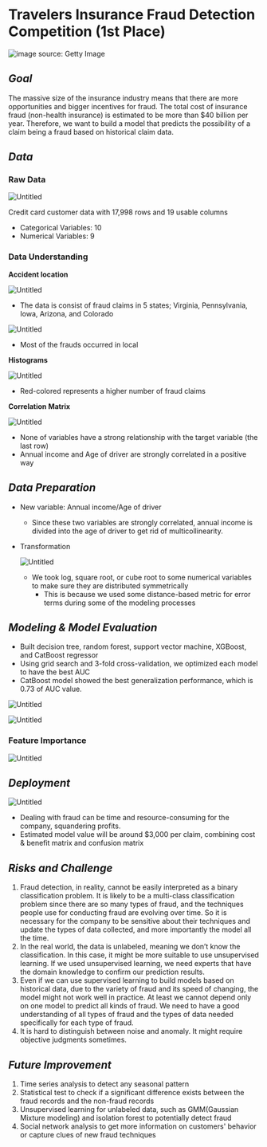 # Travelers Insurance Fraud Detection Competition (1st Place)

![image source: Getty Image](https://github.com/haydenlee914/Fraud-Detection-Competition/assets/140643142/e049f3dd-01bb-4e09-b0e5-ca8396037db3)

## *Goal*

The massive size of the insurance industry means that there are more opportunities and bigger incentives for fraud. The total cost of insurance fraud (non-health insurance) is estimated to be more than $40 billion per year. Therefore, we want to build a model that predicts the possibility of a claim being a fraud based on historical claim data.

## *Data*

### Raw Data

![Untitled](https://github.com/haydenlee914/Fraud-Detection-Competition/assets/140643142/0ffc6b86-e94c-41da-b88e-0dc39c6d32e7)

Credit card customer data with 17,998 rows and 19 usable columns

- Categorical Variables: 10
- Numerical Variables: 9

### Data Understanding

**Accident location**

![Untitled](https://github.com/haydenlee914/Fraud-Detection-Competition/assets/140643142/236eed02-325f-4087-9b92-23b9c6041a39)

- The data is consist of fraud claims in 5 states; Virginia, Pennsylvania, Iowa, Arizona, and Colorado

![Untitled](https://github.com/haydenlee914/Fraud-Detection-Competition/assets/140643142/b15dc7c6-52ac-4055-a4ef-5b63f983557b)

- Most of the frauds occurred in local

**Histograms**

![Untitled](https://github.com/haydenlee914/Fraud-Detection-Competition/assets/140643142/a5b9df62-4834-4776-8818-d0c51e2af679)

- Red-colored represents a higher number of fraud claims

**Correlation Matrix**

![Untitled](https://github.com/haydenlee914/Fraud-Detection-Competition/assets/140643142/87fbf16d-21a4-4046-9aff-10ffa4fc31d5)

- None of variables have a strong relationship with the target variable (the last row)
- Annual income and Age of driver are strongly correlated in a positive way

## *Data Preparation*

- New variable: Annual income/Age of driver
    - Since these two variables are strongly correlated, annual income is divided into the age of driver to get rid of multicollinearity.
- Transformation
    
    ![Untitled](https://github.com/haydenlee914/Fraud-Detection-Competition/assets/140643142/f816a148-602f-4e75-bbdb-0479bf7abfb0)
  
    - We took log, square root, or cube root to some numerical variables to make sure they are distributed symmetrically
        - This is because we used some distance-based metric for error terms during some of the modeling processes

## *Modeling & Model Evaluation*

- Built decision tree, random forest, support vector machine, XGBoost, and CatBoost regressor
- Using grid search and 3-fold cross-validation, we optimized each model to have the best AUC
- CatBoost model showed the best generalization performance, which is 0.73 of AUC value.

![Untitled](https://github.com/haydenlee914/Fraud-Detection-Competition/assets/140643142/3395f849-5701-49bd-8f5a-04b81c46eb2d)

![Untitled](https://github.com/haydenlee914/Fraud-Detection-Competition/assets/140643142/d9c81bd9-ca4f-4dc5-b390-0522da685998)

### Feature Importance

![Untitled](https://github.com/haydenlee914/Fraud-Detection-Competition/assets/140643142/ba6e2ee6-c491-4c59-9ddc-fc7729fe8844)

## *Deployment*

![Untitled](https://github.com/haydenlee914/Fraud-Detection-Competition/assets/140643142/8716f17c-292b-4523-9486-388cb25cce3c)

- Dealing with fraud can be time and resource-consuming for the company, squandering profits.
- Estimated model value will be around $3,000 per claim, combining cost & benefit matrix and confusion matrix

## ***Risks and Challenge***

1. Fraud detection, in reality, cannot be easily interpreted as a binary classification problem. It is likely to be a multi-class classification problem since there are so many types of fraud, and the techniques people use for conducting fraud are evolving over time. So it is necessary for the company to be sensitive about their techniques and update the types of data collected, and more importantly the model all the time.
2. In the real world, the data is unlabeled, meaning we don’t know the classification. In this case, it might be more suitable to use unsupervised learning. If we used unsupervised learning, we need experts that have the domain knowledge to confirm our prediction results.
3. Even if we can use supervised learning to build models based on historical data, due to the variety of fraud and its speed of changing, the model might not work well in practice. At least we cannot depend only on one model to predict all kinds of fraud. We need to have a good understanding of all types of fraud and the types of data needed specifically for each type of fraud.
4. It is hard to distinguish between noise and anomaly. It might require objective judgments sometimes.

## *Future Improvement*

1. Time series analysis to detect any seasonal pattern
2. Statistical test to check if a significant difference exists between the fraud records and the non-fraud records
3. Unsupervised learning for unlabeled data, such as GMM(Gaussian Mixture modeling) and isolation forest to potentially detect fraud
4. Social network analysis to get more information on customers' behavior or capture clues of new fraud techniques
